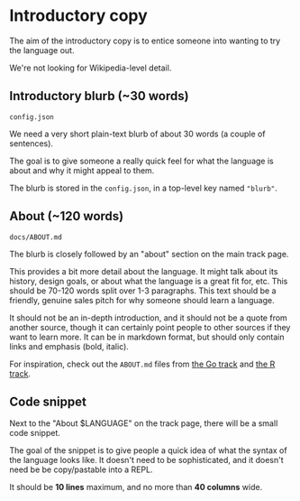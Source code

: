 # Introductory copy

The aim of the introductory copy is to entice someone into wanting to try the language out.

We're not looking for Wikipedia-level detail.

## Introductory blurb (~30 words)

```
config.json
```

We need a very short plain-text blurb of about 30 words (a couple of sentences).

The goal is to give someone a really quick feel for what the language is about and why it might appeal to them.

The blurb is stored in the `config.json`, in a top-level key named `"blurb"`.

## About (~120 words)

```
docs/ABOUT.md
```

The blurb is closely followed by an "about" section on the main track page.

This provides a bit more detail about the language.
It might talk about its history, design goals, or about what the language is a great fit for, etc.
This should be 70-120 words split over 1-3 paragraphs. This text should be a friendly, genuine sales pitch for why someone should learn a language.

It should not be an in-depth introduction, and it should not be a quote from another source, though it can certainly point people to other sources if they want to learn more.
It can be in markdown format, but should only contain links and emphasis (bold, italic).

For inspiration, check out the `ABOUT.md` files from [the Go track](http://github.com/exercism/go/tree/master/docs/ABOUT.md) and [the R track](http://github.com/exercism/r/tree/master/docs/ABOUT.md).

## Code snippet

Next to the "About $LANGUAGE" on the track page, there will be a small code snippet.

The goal of the snippet is to give people a quick idea of what the syntax of the language looks like.
It doesn't need to be sophisticated, and it doesn't need be be copy/pastable into a REPL.

It should be **10 lines** maximum, and no more than **40 columns** wide.
